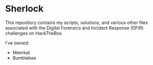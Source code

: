 # Sherlock
This repository contains my scripts, solutions, and various other files associated with the Digital Forensics and Incident Response (DFIR) challenges on HackTheBox.    

I've owned:
- Meerkat
- Bumblebee

